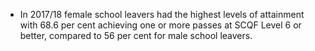 -   In 2017/18 female school leavers had the highest levels of
    attainment with 68.6 per cent achieving one or more passes at SCQF
    Level 6 or better, compared to 56 per cent for male school leavers.

